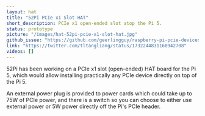 ```yaml
---
layout: hat
title: "52Pi PCIe x1 Slot HAT"
short_description: PCIe x1 open-ended slot atop the Pi 5.
status: prototype
picture: "/images/hat-52pi-pcie-x1-slot-hat.jpg"
github_issue: "https://github.com/geerlingguy/raspberry-pi-pcie-devices/issues/566"
link: "https://twitter.com/tltangliang/status/1732244831160942708"
videos: []
---
```

52Pi has been working on a PCIe x1 slot (open-ended) HAT board for the Pi 5, which would allow installing practically any PCIe device directly on top of the Pi 5.

An external power plug is provided to power cards which could take up to 75W of PCIe power, and there is a switch so you can choose to either use external power or 5W power directly off the Pi's PCIe header.